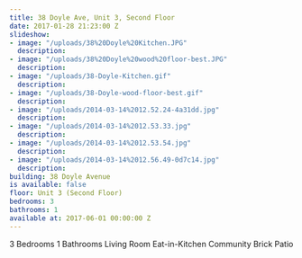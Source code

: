 ```yaml
---
title: 38 Doyle Ave, Unit 3, Second Floor
date: 2017-01-28 21:23:00 Z
slideshow:
- image: "/uploads/38%20Doyle%20Kitchen.JPG"
  description: 
- image: "/uploads/38%20Doyle%20wood%20floor-best.JPG"
  description: 
- image: "/uploads/38-Doyle-Kitchen.gif"
  description: 
- image: "/uploads/38-Doyle-wood-floor-best.gif"
  description: 
- image: "/uploads/2014-03-14%2012.52.24-4a31dd.jpg"
  description: 
- image: "/uploads/2014-03-14%2012.53.33.jpg"
  description: 
- image: "/uploads/2014-03-14%2012.53.54.jpg"
  description: 
- image: "/uploads/2014-03-14%2012.56.49-0d7c14.jpg"
  description: 
building: 38 Doyle Avenue
is available: false
floor: Unit 3 (Second Floor)
bedrooms: 3
bathrooms: 1
available at: 2017-06-01 00:00:00 Z
---
```


3 Bedrooms
1 Bathrooms
Living Room
Eat-in-Kitchen
Community Brick Patio
